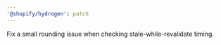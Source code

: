 ```yaml
---
'@shopify/hydrogen': patch
---
```


Fix a small rounding issue when checking stale-while-revalidate timing.
